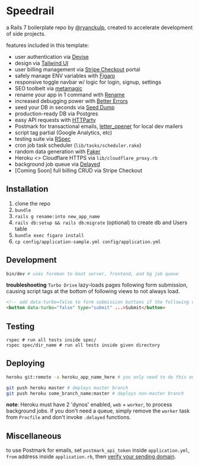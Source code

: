 # Speedrail
a Rails 7 boilerplate repo by [@ryanckulp](https://twitter.com/ryanckulp), created to accelerate development of side projects.

features included in this template:
* user authentication via [Devise](https://github.com/plataformatec/devise)
* design via [Tailwind UI](https://tailwindui.com/)
* user billing management via [Stripe Checkout](https://stripe.com/payments/checkout) portal
* safely manage ENV variables with [Figaro](https://github.com/laserlemon/figaro)
* responsive toggle navbar w/ logic for login, signup, settings
* SEO toolbelt via [metamagic](https://github.com/lassebunk/metamagic)
* rename your app in 1 command with [Rename](https://github.com/get/Rename)
* increased debugging power with [Better Errors](https://github.com/charliesome/better_errors)
* seed your DB in seconds via [Seed Dump](https://github.com/rroblak/seed_dump)
* production-ready DB via Postgres
* easy API requests with [HTTParty](https://github.com/jnunemaker/httparty)
* Postmark for transactional emails, [letter_opener](https://github.com/ryanb/letter_opener) for local dev mailers
* script tag partial (Google Analytics, etc)
* testing suite via [RSpec](https://github.com/rspec/rspec-rails/)
* cron job task scheduler (`lib/tasks/scheduler.rake`)
* random data generation with [Faker](https://github.com/faker-ruby/faker)
* Heroku <> Cloudflare HTTPS via `lib/cloudflare_proxy.rb`
* background job queue via [Delayed](https://rubygems.org/gems/delayed)
* [Coming Soon] full billing CRUD via Stripe Checkout

## Installation
1. clone the repo
2. `bundle`
3. `rails g rename:into new_app_name`
4. `rails db:setup && rails db:migrate` (optional) to create db and Users table
5. `bundle exec figaro install`
6. `cp config/application-sample.yml config/application.yml`

## Development
```sh
bin/dev # uses foreman to boot server, frontend, and bg job queue
```

**troubleshooting**
`Turbo Drive` lazy-loads pages following form submission, causing script tags at the bottom of following views to not always load.

```html
<!-- add data-turbo=false to form submission buttons if the following view needs a full render -->
<button data-turbo="false" type="submit" ...>Submit</button>
```

## Testing
```
rspec # run all tests inside spec/
rspec spec/dir_name # run all tests inside given directory
```

## Deploying
```sh
heroku git:remote -a heroku_app_name_here # you only need to do this once
```

```sh
git push heroku master # deploys master branch
git push heroku some_branch_name:master # deploys non-master branch
```

**note**: Heroku must have 2 'dynos' enabled, `web` + `worker`, to process background jobs. if you don't need a queue, simply remove the `worker` task from `Procfile` and don't invoke `.delayed` functions.

## Miscellaneous
to use Postmark for emails, set `postmark_api_token` inside `application.yml`, `from` address inside `application.rb`, then [verify your sending domain](https://account.postmarkapp.com/signature_domains/initialize_verification).
